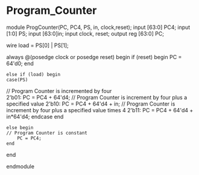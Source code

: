 # Program_Counter
module ProgCounter(PC, PC4, PS, in, clock,reset);
	input [63:0] PC4;
	input [1:0] PS; 
	input [63:0]in;
	input clock, reset;
	output reg [63:0] PC;
	
wire load = PS[0] | PS[1];

always @(posedge clock or posedge reset) begin
	if (reset) begin
		PC = 64'd0;
	end
	
	else if (load) begin
	case(PS)
// Program Counter is incremented by four	
		2'b01: PC = PC4 + 64'd4;
	// Program Counter is increment by four plus a specified value
		2'b10: PC = PC4 + 64'd4 + in;
	// Program Counter is increment by four plus a specified value times 4
		2'b11: PC = PC4 + 64'd4 + in*64'd4;	
	endcase
	end
	
	else begin
	// Program Counter is constant
		PC = PC4;
	end
end 

endmodule
